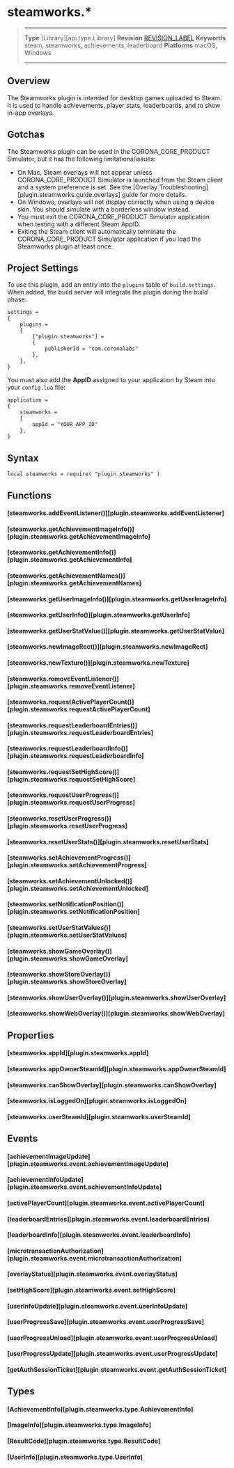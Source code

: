 # steamworks.*

> --------------------- ------------------------------------------------------------------------------------------
> __Type__              [Library][api.type.Library]
> __Revision__          [REVISION_LABEL](REVISION_URL)
> __Keywords__          steam, steamworks, achievements, leaderboard
> __Platforms__         macOS, Windows
> --------------------- ------------------------------------------------------------------------------------------

## Overview

The Steamworks plugin is intended for desktop games uploaded to Steam. It is used to handle achievements, player stats, leaderboards, and to show <nobr>in-app</nobr> overlays.


## Gotchas

The Steamworks plugin can be used in the CORONA_CORE_PRODUCT Simulator, but it has the following limitations/issues:

* On Mac, Steam overlays will not appear unless CORONA_CORE_PRODUCT Simulator is launched from the Steam client and a system preference is set. See the [Overlay Troubleshooting][plugin.steamworks.guide.overlays] guide for more details.
* On Windows, overlays will not display correctly when using a device skin. You should simulate with a borderless window instead.
* You must exit the CORONA_CORE_PRODUCT Simulator application when testing with a different Steam AppID.
* Exiting the Steam client will automatically terminate the CORONA_CORE_PRODUCT Simulator application if you load the Steamworks plugin at least once.


<a id="project-settings"></a>

## Project Settings

To use this plugin, add an entry into the `plugins` table of `build.settings`. When added, the build server will integrate the plugin during the build phase.

``````{ brush="lua" gutter="false" first-line="1" highlight="[5,6,7,8]" }
settings =
{
	plugins =
	{
		["plugin.steamworks"] =
		{
			publisherId = "com.coronalabs"
		},
	},
}
``````

You must also add the __AppID__ assigned to your application by Steam into your `config.lua` file: 

``````{ brush="lua" gutter="false" first-line="1" highlight="[3,4,5,6]" }
application =
{
	steamworks =
	{
		appId = "YOUR_APP_ID"
	},
}
``````


## Syntax

	local steamworks = require( "plugin.steamworks" )


## Functions

#### [steamworks.addEventListener()][plugin.steamworks.addEventListener]

#### [steamworks.getAchievementImageInfo()][plugin.steamworks.getAchievementImageInfo]

#### [steamworks.getAchievementInfo()][plugin.steamworks.getAchievementInfo]

#### [steamworks.getAchievementNames()][plugin.steamworks.getAchievementNames]

#### [steamworks.getUserImageInfo()][plugin.steamworks.getUserImageInfo]

#### [steamworks.getUserInfo()][plugin.steamworks.getUserInfo]

#### [steamworks.getUserStatValue()][plugin.steamworks.getUserStatValue]

#### [steamworks.newImageRect()][plugin.steamworks.newImageRect]

#### [steamworks.newTexture()][plugin.steamworks.newTexture]

#### [steamworks.removeEventListener()][plugin.steamworks.removeEventListener]

#### [steamworks.requestActivePlayerCount()][plugin.steamworks.requestActivePlayerCount]

#### [steamworks.requestLeaderboardEntries()][plugin.steamworks.requestLeaderboardEntries]

#### [steamworks.requestLeaderboardInfo()][plugin.steamworks.requestLeaderboardInfo]

#### [steamworks.requestSetHighScore()][plugin.steamworks.requestSetHighScore]

#### [steamworks.requestUserProgress()][plugin.steamworks.requestUserProgress]

#### [steamworks.resetUserProgress()][plugin.steamworks.resetUserProgress]

#### [steamworks.resetUserStats()][plugin.steamworks.resetUserStats]

#### [steamworks.setAchievementProgress()][plugin.steamworks.setAchievementProgress]

#### [steamworks.setAchievementUnlocked()][plugin.steamworks.setAchievementUnlocked]

#### [steamworks.setNotificationPosition()][plugin.steamworks.setNotificationPosition]

#### [steamworks.setUserStatValues()][plugin.steamworks.setUserStatValues]

#### [steamworks.showGameOverlay()][plugin.steamworks.showGameOverlay]

#### [steamworks.showStoreOverlay()][plugin.steamworks.showStoreOverlay]

#### [steamworks.showUserOverlay()][plugin.steamworks.showUserOverlay]

#### [steamworks.showWebOverlay()][plugin.steamworks.showWebOverlay]


## Properties

#### [steamworks.appId][plugin.steamworks.appId]

#### [steamworks.appOwnerSteamId][plugin.steamworks.appOwnerSteamId]

#### [steamworks.canShowOverlay][plugin.steamworks.canShowOverlay]

#### [steamworks.isLoggedOn][plugin.steamworks.isLoggedOn]

#### [steamworks.userSteamId][plugin.steamworks.userSteamId]


## Events

#### [achievementImageUpdate][plugin.steamworks.event.achievementImageUpdate]

#### [achievementInfoUpdate][plugin.steamworks.event.achievementInfoUpdate]

#### [activePlayerCount][plugin.steamworks.event.activePlayerCount]

#### [leaderboardEntries][plugin.steamworks.event.leaderboardEntries]

#### [leaderboardInfo][plugin.steamworks.event.leaderboardInfo]

#### [microtransactionAuthorization][plugin.steamworks.event.microtransactionAuthorization]

#### [overlayStatus][plugin.steamworks.event.overlayStatus]

#### [setHighScore][plugin.steamworks.event.setHighScore]

#### [userInfoUpdate][plugin.steamworks.event.userInfoUpdate]

#### [userProgressSave][plugin.steamworks.event.userProgressSave]

#### [userProgressUnload][plugin.steamworks.event.userProgressUnload]

#### [userProgressUpdate][plugin.steamworks.event.userProgressUpdate]

#### [getAuthSessionTicket][plugin.steamworks.event.getAuthSessionTicket]

## Types

#### [AchievementInfo][plugin.steamworks.type.AchievementInfo]

#### [ImageInfo][plugin.steamworks.type.ImageInfo]

#### [ResultCode][plugin.steamworks.type.ResultCode]

#### [UserInfo][plugin.steamworks.type.UserInfo]
